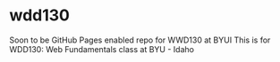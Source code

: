 # wdd130
Soon to be GitHub Pages enabled repo for WWD130 at BYUI
This is for WDD130: Web Fundamentals class at BYU - Idaho
